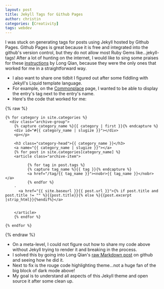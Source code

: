 ```yaml
---
layout: post
title: Jekyll Tags for Github Pages
author: christin
categories: [Creativity]
tags: webdev
---
```


I was stuck on generating tags for posts using Jekyll hosted by Github Pages. Github Pages is great because it is free and integrated into the github's version control, but they do not allow most Ruby Gems like...jekyll-tags! After a lot of hunting on the internet, I would like to sing some praises for these [instructions](https://longqian.me/2017/02/09/github-jekyll-tag/) by Long Qian, because they were the only ones that worked for me in a straightforward way. 

- I also want to share one tidbit I figured out after some fiddling with Jekyll's Liquid template language. 
- For example, on the [Commonplace](https://christinchong.com/commonplace/) page, I wanted to be able to display the entry's tag next to the entry's name. 
- Here's the code that worked for me:

{% raw %}
```liquid
{% for category in site.categories %}
  <div class="archive-group">
    {% capture category_name %}{{ category | first }}{% endcapture %}
    <div id="#{{ category_name | slugize }}"></div>
    <p></p>
    
    <h3 class="category-head">{{ category_name }}</h3>
    <a name="{{ category_name | slugize }}"></a>
    {% for post in site.categories[category_name] %}
    <article class="archive-item">

          {% for tag in post.tags %}
          {% capture tag_name %}{{ tag }}{% endcapture %}
          <a href="/tag/{{ tag_name }}"><nobr>{{ tag_name }}</nobr></a>
          {% endfor %}
    ·   
      <a href="{{ site.baseurl }}{{ post.url }}">{% if post.title and post.title != "" %}{{post.title}}{% else %}{{post.excerpt |strip_html}}{%endif%}</a>   


    </article>
    {% endfor %}

{% endfor %}
```
{% endraw %}

- On a meta-level, I could not figure out how to share my code above without Jekyll trying to render it and breaking in the process. 
- I solved this by going into Long Qian's [raw Markdown post](https://github.com/qian256/qian256.github.io/blob/master/_posts/2017-02-09-github-jekyll-tag.md) on github and seeing how he did it.
- Next to fix is the rouge code highlighting theme...not a huge fan of the big block of dark mode above!
- My goal is to understand all aspects of this Jekyll theme and open source it after some clean up.
